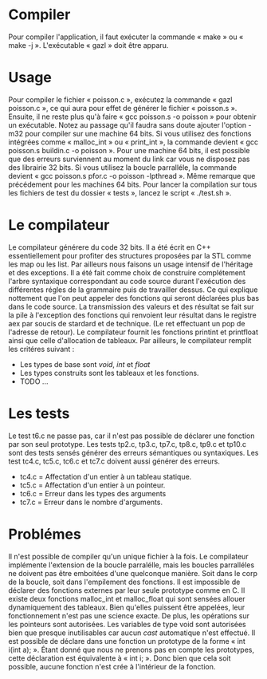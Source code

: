 Compiler
========

Pour compiler l'application, il faut exécuter la commande « make » ou « make -j ».
L'exécutable « gazl » doit être apparu.

Usage
=====

Pour compiler le fichier « poisson.c », exécutez la commande « gazl poisson.c », ce qui aura pour effet de générer le fichier « poisson.s ».
Ensuite, il ne reste plus qu'à faire « gcc poisson.s -o poisson » pour obtenir un exécutable. Notez au passage qu'il faudra sans doute ajouter l'option -m32 pour compiler sur une machine 64 bits.
Si vous utilisez des fonctions intégrées comme « malloc_int » ou « print_int », la commande devient « gcc poisson.s buildin.c -o poisson ». Pour une machine 64 bits, il est possible que des erreurs surviennent au moment du link car vous ne disposez pas des librairie 32 bits.
Si vous utilisez la boucle parralléle, la commande devient « gcc poisson.s pfor.c -o poisson -lpthread ». Même remarque que précédement pour les machines 64 bits.
Pour lancer la compilation sur tous les fichiers de test du dossier « tests », lancez le script « ./test.sh ».

Le compilateur
==============

Le compilateur générere du code 32 bits.
Il a été écrit en C++ essentiellement pour profiter des structures proposées par la STL comme les map ou les list. Par ailleurs nous faisons un usage intensif de l'héritage et des exceptions.
Il a été fait comme choix de construire complétement l'arbre syntaxique correspondant au code source durant l'exécution des différentes régles de la grammaire puis de travailler dessus. 
Ce qui explique nottement que l'on peut appeler des fonctions qui seront déclarées plus bas dans le code source.
La transmission des valeurs et des résultat se fait sur la pile à l'exception des fonctions qui renvoient leur résultat dans le registre aex par soucis de stardard et de technique. (Le ret effectuant un pop de l'adresse de retour).
Le compilateur fournit les fonctions printint et printfloat ainsi que celle d'allocation de tableaux.
Par ailleurs, le compilateur remplit les critéres suivant :
* Les types de base sont *void*, *int* et *float*
* Les types construits sont les tableaux et les fonctions.
* TODO ...

Les tests
=========

Le test t6.c ne passe pas, car il n'est pas possible de déclarer une fonction par son seul prototype.
Les tests tp2.c, tp3.c, tp7.c, tp8.c, tp9.c et tp10.c sont des tests sensés générer des erreurs sémantiques ou syntaxiques.
Les test tc4.c, tc5.c, tc6.c et tc7.c doivent aussi générer des erreurs.
* tc4.c = Affectation d'un entier à un tableau statique.
* tc5.c = Affectation d'un entier à un pointeur.
* tc6.c = Erreur dans les types des arguments
* tc7.c = Erreur dans le nombre d'arguments.

Problémes
=========

Il n'est possible de compiler qu'un unique fichier à la fois.
Le compilateur implémente l'extension de la boucle parralélle, mais les boucles parralléles ne doivent pas être emboitées d'une quelconque manière. Soit dans le corp de la boucle, soit dans l'empilement des fonctions.
Il est impossible de déclarer des fonctions externes par leur seule prototype comme en C.
Il existe deux fonctions malloc_int et malloc_float qui sont sensées allouer dynamiquement des tableaux. Bien qu'elles puissent être appelées, leur fonctionnement n'est pas une science exacte.
De plus, les opérations sur les pointeurs sont autorisées.
Les variables de type void sont autorisées bien que presque inutilisables car aucun *cast* automatique n'est effectué.
Il est possible de déclare dans une fonction un prototype de la forme « int i(int a); ». Étant donné que nous ne prenons pas en compte les prototypes, cette déclaration est équivalente à « int i; ». Donc bien que cela soit possible, aucune fonction n'est crée à l'intérieur de la fonction.
